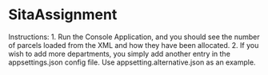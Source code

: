# SitaAssignment

Instructions:
	1. Run the Console Application, and you should see the number of parcels loaded from the XML and how they have been allocated.
	2. If you wish to add more departments, you simply add another entry in the appsettings.json config file. Use appsetting.alternative.json as an example.